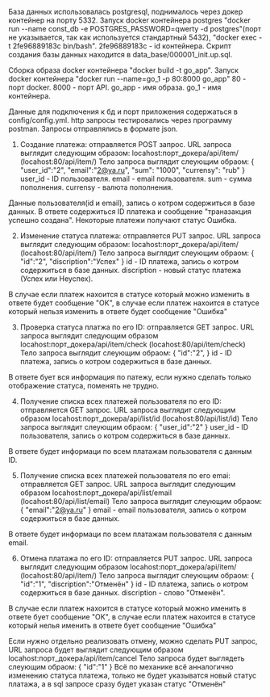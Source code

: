 База данных использовалась postgresql, поднималось через докер контейнер на порту 5332.
Запуск docker контейнера postgres "docker run --name const_db -e POSTGRES_PASSWORD=qwerty -d postgres"(порт не указывается, так как используется стандартный 5432), "docker exec -t 2fe96889183c bin/bash".
2fe96889183c - id контейнера.
Скрипт создания базы данных находится в data_base/000001_init.up.sql.

Сборка образа docker контейнера "docker build -t go_app".
Запуск docker контейнера "docker run --name=go_1 -p 80:8000 go_app"
80 - порт docker.
8000 - порт API.
go_app - имя образа.
go_1 - имя контейнера.

Данные для подключения к бд и порт приложения содержаться в config/config.yml.
http запросы тестировались через программу postman.
Запросы отправлялись в формате json.

1) Создание платежа: отправляется POST запрос. 
URL запроса выглядит следующим образом: locahost:порт_докера/api/item/ (locahost:80/api/item/)
Тело запроса выглядит слеующим обраом:
{
    	"user_id":"2",
	"email":"2@ya.ru",
	"sum": "1000",
	"currensy": "rub"
}
user_id - ID пользователя.
email - email пользователя.
sum - сумма пополнения.
currensy - валюта пополнения.

Данные пользователя(id и email), запись о котром содержиться в базе данных.
В ответе содержиться ID платежа и сообщение "траназакция успешно создана". 
Некоторые платежи получают статус Ошибка.

2) Изменение статуса платежа: отправляется PUT запрос. 
URL запроса выглядит следующим образом: locahost:порт_докера/api/item/ (locahost:80/api/item/)
Тело запроса выглядит слеующим обраом:
{
   	"id":"2",
	"discription":"Успех"
}
id - ID платежа, запись о котром содержиться в базе данных.
discription - новый статус платежа (Успех или Неуспех).

В случае если платеж нахоится в статусе который можно изменить в ответе будет сообщение "ОК",
в случае если платеж нахоится в статусе который нельзя изменить в ответе будет сообщение "Ошибка"

3) Проверка статуса платжа по его ID: отправляется GET запрос. 
URL запроса выглядит следующим образом locahost:порт_докера/api/item/check (locahost:80/api/item/check)
Тело запроса выглядит слеующим обраом:
{
    	"id":"2",
}
id - ID платежа, запись о котром содержиться в базе данных.

В ответе бует вся информация по патежу, если нужно сделать только отображение статуса, поменять не трудно.

4) Получение списка всех платежей пользователя по его ID: отправляется GET запрос. 
URL запроса выглядит следующим образом locahost:порт_докера/api/list/id (locahost:80/api/list/id)
Тело запроса выглядит слеующим обраом:
{
    	"user_id":"2"
}
user_id - ID пользователя, запись о котром содержиться в базе данных.

В ответе будет информаци по всем платажам пользователя с данным ID.

5) Получение списка всех платежей пользователя по его emai: отправляется GET запрос. 
URL запроса выглядит следующим образом locahost:порт_докера/api/list/email (locahost:80/api/list/email)
Тело запроса выглядит слеующим обраом:
{
	"email":"2@ya.ru"
}
email - email пользователя, запись о котром содержиться в базе данных.

В ответе будет информаци по всем платажам пользователя с данным email.

6) Отмена платажа по его ID: отправляется PUT запрос. 
URL запроса выглядит следующим образом locahost:порт_докера/api/item/ (locahost:80/api/item/)
Тело запроса выглядит слеующим обраом:
{
    	"id":"1",
	"discription":"Отменён"
}
id - ID платежа, запись о котром содержиться в базе данных.
discription - слово "Отменён".

В случае если платеж нахоится в статусе который можно именить в ответе бует сообщение "ОК",
в случае если платеж нахоится в статусе который нелья именить в ответе бует сообщение "Ошибка"

Если нужно отдельно реализовать отмену, можно сделать PUT запрос, URL запроса  будет выглядит следующим образом locahost:порт_докера/api/item/cancel
Тело запроса будет выглядеть слеующим обраом:
{
    	"id":"1"
}
Всё по механике всё анналогично изменению статуса платежа, только не будет указыватся новый статус платажа, а в sql запросе сразу будет указан статус "Отменён" 

